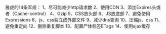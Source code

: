 雅虎的14条军规：
1、尽可能减少http请求数
2、使用CDN
3、添加Expires头或者（Cache-control）
4、Gzip
5、CSS放头部
6、JS放底部
7、避免使用Expressions
8、js、css独立成外部文件
9、减少dns查询
10、压缩js、css
11、避免重定向
12、删除重复脚本
13、配置尸体标签ETags
14、使用ajax缓存
